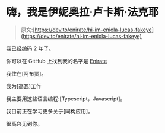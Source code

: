 # 嗨，我是伊妮奥拉·卢卡斯·法克耶

> 原文:[https://dev.to/enirate/hi-im-eniola-lucas-fakeye](https://dev.to/enirate/hi-im-eniola-lucas-fakeye)

我已经编码 2 年了。

你可以在 GitHub 上找到我的名字是 [Enirate](https://github.com/Enirate)

我住在[阿布贾]。

我为[高瓦]工作

我主要用这些语言编程:[Typescript，Javascript]。

我目前正在学习更多关于[同构应用]。

很高兴见到你。